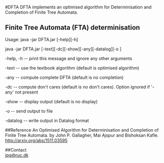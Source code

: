 #DFTA
DFTA implements an optimised algorithm for Determinisation and Completion of Finite Tree Automata.

## Finite Tree Automata (FTA) determinisation

Usage:
java -jar DFTA.jar [-help][-h] 

java -jar DFTA.jar <ftafile> [-text][-dc][-show][-any][-datalog][-o <outfile>]

-help, -h -- print this message and ignore any other arguments

-text     -- use the textbook algorithm (default is optimised algorithm)

-any      -- compute complete DFTA (default is no completion)

-dc       -- compute don't cares (default is no don't cares). Option ignored if '-any' not present

-show     -- display output (default is no display)

-o <file> -- send output to file

-datalog  -- write output in Datalog format

##Reference
An Optimised Algorithm for Determinisation and Completion of Finite Tree Automata.
by John P. Gallagher, Mai Ajspur and Bishoksan Kafle.
http://arxiv.org/abs/1511.03595

##Contact  
jpg@ruc.dk
